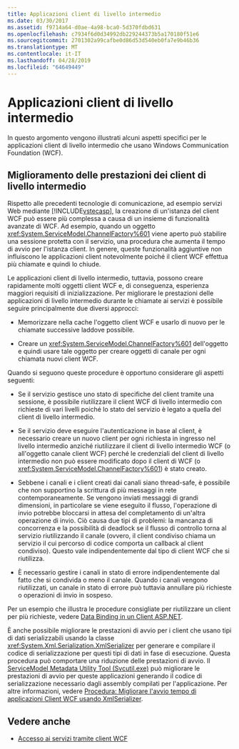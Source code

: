 ```yaml
---
title: Applicazioni client di livello intermedio
ms.date: 03/30/2017
ms.assetid: f9714a64-d0ae-4a98-bca0-5d370fdbd631
ms.openlocfilehash: c7934f6d0d34992db229244373b5a170180f51e6
ms.sourcegitcommit: 2701302a99cafbe0d86d53d540eb0fa7e9b46b36
ms.translationtype: MT
ms.contentlocale: it-IT
ms.lasthandoff: 04/28/2019
ms.locfileid: "64649449"
---
```

# <a name="middle-tier-client-applications"></a>Applicazioni client di livello intermedio
In questo argomento vengono illustrati alcuni aspetti specifici per le applicazioni client di livello intermedio che usano Windows Communication Foundation (WCF).  
  
## <a name="increasing-middle-tier-client-performance"></a>Miglioramento delle prestazioni dei client di livello intermedio  
 Rispetto alle precedenti tecnologie di comunicazione, ad esempio servizi Web mediante [!INCLUDE[vstecasp](../../../../includes/vstecasp-md.md)], la creazione di un'istanza del client WCF può essere più complessa a causa di un insieme di funzionalità avanzate di WCF. Ad esempio, quando un oggetto <xref:System.ServiceModel.ChannelFactory%601> viene aperto può stabilire una sessione protetta con il servizio, una procedura che aumenta il tempo di avvio per l'istanza client. In genere, queste funzionalità aggiuntive non influiscono le applicazioni client notevolmente poiché il client WCF effettua più chiamate e quindi lo chiude.  
  
 Le applicazioni client di livello intermedio, tuttavia, possono creare rapidamente molti oggetti client WCF e, di conseguenza, esperienza maggiori requisiti di inizializzazione. Per migliorare le prestazioni delle applicazioni di livello intermedio durante le chiamate ai servizi è possibile seguire principalmente due diversi approcci:  
  
- Memorizzare nella cache l'oggetto client WCF e usarlo di nuovo per le chiamate successive laddove possibile.  
  
- Creare un <xref:System.ServiceModel.ChannelFactory%601> dell'oggetto e quindi usare tale oggetto per creare oggetti di canale per ogni chiamata nuovi client WCF.  
  
 Quando si seguono queste procedure è opportuno considerare gli aspetti seguenti:  
  
- Se il servizio gestisce uno stato di specifiche del client tramite una sessione, è possibile riutilizzare il client WCF di livello intermedio con richieste di vari livelli poiché lo stato del servizio è legato a quella del client di livello intermedio.  
  
- Se il servizio deve eseguire l'autenticazione in base al client, è necessario creare un nuovo client per ogni richiesta in ingresso nel livello intermedio anziché riutilizzare il client di livello intermedio WCF (o all'oggetto canale client WCF) perché le credenziali del client di livello intermedio non può essere modificato dopo il client di WCF (o <xref:System.ServiceModel.ChannelFactory%601>) è stato creato.  
  
- Sebbene i canali e i client creati dai canali siano thread-safe, è possibile che non supportino la scrittura di più messaggi in rete contemporaneamente. Se vengono inviati messaggi di grandi dimensioni, in particolare se viene eseguito il flusso, l'operazione di invio potrebbe bloccarsi in attesa del completamento di un'altra operazione di invio. Ciò causa due tipi di problemi: la mancanza di concorrenza e la possibilità di deadlock se il flusso di controllo torna al servizio riutilizzando il canale (ovvero, il client condiviso chiama un servizio il cui percorso di codice comporta un callback al client condiviso). Questo vale indipendentemente dal tipo di client WCF che si riutilizza.  
  
- È necessario gestire i canali in stato di errore indipendentemente dal fatto che si condivida o meno il canale. Quando i canali vengono riutilizzati, un canale in stato di errore può tuttavia annullare più richieste o operazioni di invio in sospeso.  
  
 Per un esempio che illustra le procedure consigliate per riutilizzare un client per più richieste, vedere [Data Binding in un Client ASP.NET](../../../../docs/framework/wcf/samples/data-binding-in-an-aspnet-client.md).  
  
 È anche possibile migliorare le prestazioni di avvio per i client che usano tipi di dati serializzabili usando la classe <xref:System.Xml.Serialization.XmlSerializer> per generare e compilare il codice di serializzazione per questi tipi di dati in fase di esecuzione. Questa procedura può comportare una riduzione delle prestazioni di avvio. Il [ServiceModel Metadata Utility Tool (Svcutil.exe)](../../../../docs/framework/wcf/servicemodel-metadata-utility-tool-svcutil-exe.md) può migliorare le prestazioni di avvio per queste applicazioni generando il codice di serializzazione necessario dagli assembly compilati per l'applicazione. Per altre informazioni, vedere [Procedura: Migliorare l'avvio tempo di applicazioni Client WCF usando XmlSerializer](../../../../docs/framework/wcf/feature-details/startup-time-of-wcf-client-applications-using-the-xmlserializer.md).  
  
## <a name="see-also"></a>Vedere anche

- [Accesso ai servizi tramite client WCF](../../../../docs/framework/wcf/feature-details/accessing-services-using-a-client.md)

